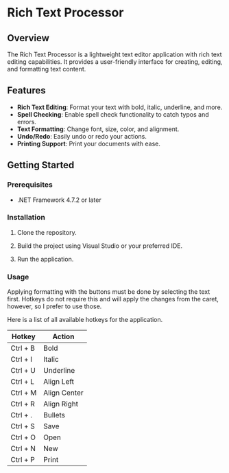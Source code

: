 # Rich Text Processor

## Overview
The Rich Text Processor is a lightweight text editor application with rich text editing capabilities. It provides a user-friendly interface for creating, editing, and formatting text content.

## Features
- **Rich Text Editing**: Format your text with bold, italic, underline, and more.
- **Spell Checking**: Enable spell check functionality to catch typos and errors.
- **Text Formatting**: Change font, size, color, and alignment.
- **Undo/Redo**: Easily undo or redo your actions.
- **Printing Support**: Print your documents with ease.

## Getting Started

### Prerequisites
- .NET Framework 4.7.2 or later

### Installation
1. Clone the repository.

2. Build the project using Visual Studio or your preferred IDE.

3. Run the application.

### Usage
Applying formatting with the buttons must be done by selecting the text first. Hotkeys do not require this and will apply the changes from the caret, however, so I prefer to use those.

Here is a list of all available hotkeys for the application.

| Hotkey          | Action       |
| --------------- | ------------ |
| Ctrl + B        | Bold         |
| Ctrl + I        | Italic       |
| Ctrl + U        | Underline    |
| Ctrl + L        | Align Left   |
| Ctrl + M        | Align Center |
| Ctrl + R        | Align Right  |
| Ctrl + .        | Bullets      |
| Ctrl + S        | Save         |
| Ctrl + O        | Open         |
| Ctrl + N        | New          |
| Ctrl + P        | Print        |
